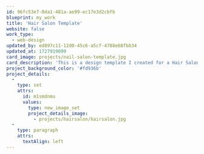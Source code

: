 ```yaml
---
id: 96fc53e7-0da1-481a-ae99-ec17e3d2cbfb
blueprint: my_work
title: 'Hair Salon Template'
website: false
work_type:
  - web-design
updated_by: ed897c11-12d0-45c6-a5cf-4788e68fbb34
updated_at: 1727919099
card_image: projects/nail-salon-template.jpg
card_description: 'This is a design template I created for a Hair Salon business. My goal was to create a beautiful and modern template that gives a hair salon vibe. By picking the right colors and images I ended up with this great hair salon template.'
project_background_color: '#fd936b'
project_details:
  -
    type: set
    attrs:
      id: m1smdnmu
      values:
        type: new_image_set
        project_details_image:
          - projects/hairsalon/hairsalon.jpg
  -
    type: paragraph
    attrs:
      textAlign: left
---
```

